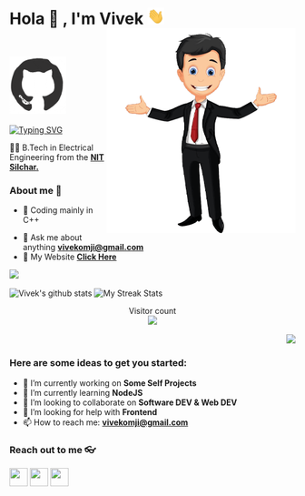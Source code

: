 # Hola 👐 , I'm Vivek <img src="https://raw.githubusercontent.com/ABSphreak/ABSphreak/master/gifs/Hi.gif" width="30px"> <img  align='right' src="https://raw.githubusercontent.com/Vivekomji/Vivekomji/master/Github.png">
</br>

<img src="https://raw.githubusercontent.com/Vivekomji/Vivekomji/master/octo.gif" width="100px" height="100px"></img> <br><br>
[![Typing SVG](http://readme-typing-svg.herokuapp.com?color=%23F7164D&size=30&lines=Just+a+Codderrr)](https://git.io/typing-svg)

👨‍🎓 B.Tech in Electrical Engineering from the **[NIT Silchar.](http://www.nits.ac.in/)** 

### About me :eyes:

- :dart: Coding mainly in C++  
<!-- - :smiley: ....... **[......](https://github.com)**  -->
- :e-mail: Ask me about anything  **[vivekomji@gmail.com](vivekomji@gmail.com)**
- :satellite: My Website **[Click Here](https://Vivekomji.github.io/#/)**

<a href="https://github.com/Vivekomji">
    <img src="https://komarev.com/ghpvc/?username=Vivekomji&color=dc143c&style=plastic">
</a> 

<!-- ![Vivek Kumar's github stats] -->
<!-- <img align="left" height="200px" src="https://github-readme-stats.vercel.app/api?username=Vivekomji&show_icons=true&count_private=true&title_color=e6005c" alt="Vivek's github stats" /> -->

![Vivek's github stats](https://github-readme-stats.vercel.app/api?username=Vivekomji&show_icons=true&theme=dracula)
![My Streak Stats](https://github-readme-streak-stats.herokuapp.com/?user=Vivekomji&theme=tokyonight)

<!-- <img align="right" height="200px" src="https://github-readme-stats.vercel.app/api/top-langs/?username=Vivekomji&title_color=e6005c" /> -->

<p align="center"> 
  Visitor count<br>
  <img src="https://profile-counter.glitch.me/Vivekomji/count.svg" />
</p>

<p align="right">
<!-- Github Cards by <a href="https://github.com/anuraghazra">anuraghazra</a> -->
</p>


<!-- <code><img height="25" src="https://raw.githubusercontent.com/github/explore/80688e429a7d4ef2fca1e82350fe8e3517d3494d/topics/javascript/javascript.png"></code>   -->
<img align="right" src="https://github-readme-stats.vercel.app/api/top-langs/?username=Vivekomji&theme=dracula&hide_langs_below=1" /></br>


### Here are some ideas to get you started:

- 🔭 I’m currently working on **Some Self Projects**
- 🌱 I’m currently learning **NodeJS**
- 👯 I’m looking to collaborate on **Software DEV & Web DEV**
- 🤔 I’m looking for help with **Frontend**
- 📫 How to reach me: **vivekomji@gmail.com**
<!-- - ⚡ Fun fact: **I ** -->
<!-- - 😄 Pronouns: .... -->


### Reach out to me 👓

<a href="https://github.com/Vivekomji"><img src="https://cdn.iconscout.com/icon/free/png-256/github-108-438008.png" width="32px" height="32px"></a> <a href="https://www.facebook.com/Vivekumarr/"><img src="https://i.ibb.co/zmYNW4p/facebook.png" width="32px" height="32px"></a> <a href="https://www.linkedin.com/in/vivek-kumar-8a5b99175/"><img src="https://i.ibb.co/Kx2GSrT/linkedin.png" width="32px" height="32px"></a>
